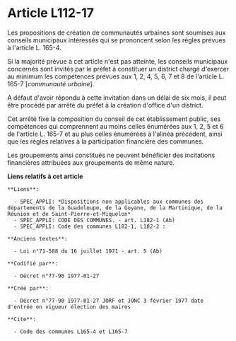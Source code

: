 # Article L112-17

Les propositions de création de communautés urbaines sont soumises aux conseils municipaux intéressés qui se prononcent selon
les règles prévues à l'article L. 165-4. 

Si la majorité prévue à cet article n'est pas atteinte, les conseils municipaux concernés sont invités par le préfet à
constituer un district chargé d'exercer au minimum les compétences prévues aux 1, 2, 4, 5, 6, 7 et 8 de l'article L. 165-7
[*communauté urbaine*]. 

A défaut d'avoir répondu à cette invitation dans un délai de six mois, il peut être procédé par arrêté du préfet à la
création d'office d'un district. 

Cet arrêté fixe la composition du conseil de cet établissement public, ses compétences qui comprennent au moins celles
énumérées aux 1, 2, 5 et 6 de l'article L. 165-7 et au plus celles énumérées à l'alinéa précédent, ainsi que les règles
relatives à la participation financière des communes. 

Les groupements ainsi constitués ne peuvent bénéficier des incitations financières attribuées aux groupements de même nature.

**Liens relatifs à cet article**

	**Liens**:

	  - SPEC_APPLI: *Dispositions non applicables aux communes des départements de la Guadeloupe, de la Guyane, de la Martinique, de la Réunion et de Saint-Pierre-et-Miquelon*
	  - SPEC_APPLI: CODE DES COMMUNES. - art. L182-1 (Ab)
	  - SPEC_APPLI: Code des communes L182-1, L182-2 :

	**Anciens textes**:

	  - Loi n°71-588 du 16 juillet 1971 - art. 5 (Ab)

	**Codifié par**:

	  - Décret n°77-90 1977-01-27

	**Créé par**:

	  - Décret n°77-90 1977-01-27 JORF et JONC 3 février 1977 date d'entrée en vigueur élection des maires

	**Cite**:

	  - Code des communes L165-4 et L165-7
